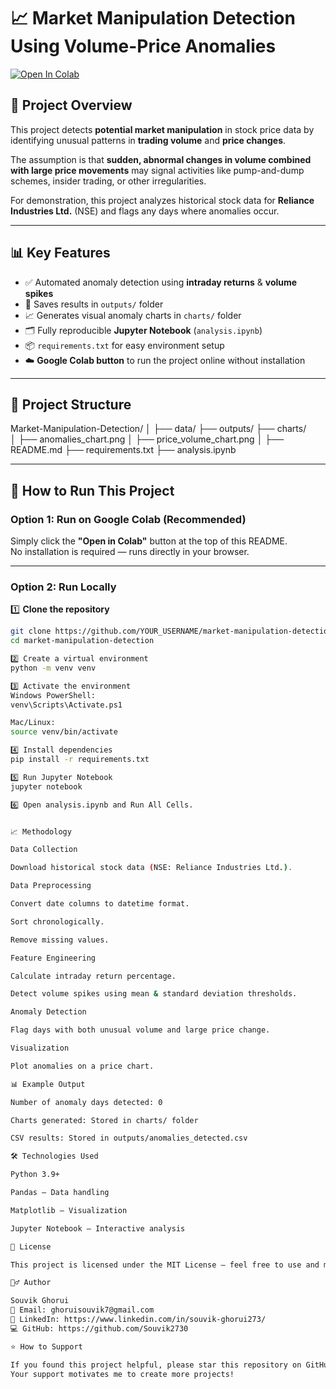 # 📈 Market Manipulation Detection Using Volume-Price Anomalies

[![Open In Colab](https://colab.research.google.com/assets/colab-badge.svg)](https://colab.research.google.com/github/Souvik2730/market-manipulation-detection/blob/main/analysis.ipynb)

## 📝 Project Overview
This project detects **potential market manipulation** in stock price data by identifying unusual patterns in **trading volume** and **price changes**.

The assumption is that **sudden, abnormal changes in volume combined with large price movements** may signal activities like pump-and-dump schemes, insider trading, or other irregularities.

For demonstration, this project analyzes historical stock data for **Reliance Industries Ltd.** (NSE) and flags any days where anomalies occur.

---

## 📊 Key Features
- ✅ Automated anomaly detection using **intraday returns** & **volume spikes**
- 📂 Saves results in `outputs/` folder
- 📈 Generates visual anomaly charts in `charts/` folder
- 🗂️ Fully reproducible **Jupyter Notebook** (`analysis.ipynb`)
- 📦 `requirements.txt` for easy environment setup
- ☁️ **Google Colab button** to run the project online without installation

---

## 📂 Project Structure

Market-Manipulation-Detection/
│
├── data/
├── outputs/
├── charts/                
│   ├── anomalies_chart.png
│   ├── price_volume_chart.png
│
├── README.md
├── requirements.txt
├── analysis.ipynb

---

## 🚀 How to Run This Project

### **Option 1: Run on Google Colab (Recommended)**
Simply click the **"Open in Colab"** button at the top of this README.  
No installation is required — runs directly in your browser.

---

### **Option 2: Run Locally**

1️⃣ **Clone the repository**  
```bash
git clone https://github.com/YOUR_USERNAME/market-manipulation-detection.git
cd market-manipulation-detection

2️⃣ Create a virtual environment
python -m venv venv

3️⃣ Activate the environment
Windows PowerShell:
venv\Scripts\Activate.ps1

Mac/Linux:
source venv/bin/activate

4️⃣ Install dependencies
pip install -r requirements.txt

5️⃣ Run Jupyter Notebook
jupyter notebook

6️⃣ Open analysis.ipynb and Run All Cells.


📈 Methodology

Data Collection

Download historical stock data (NSE: Reliance Industries Ltd.).

Data Preprocessing

Convert date columns to datetime format.

Sort chronologically.

Remove missing values.

Feature Engineering

Calculate intraday return percentage.

Detect volume spikes using mean & standard deviation thresholds.

Anomaly Detection

Flag days with both unusual volume and large price change.

Visualization

Plot anomalies on a price chart.

📊 Example Output

Number of anomaly days detected: 0

Charts generated: Stored in charts/ folder

CSV results: Stored in outputs/anomalies_detected.csv

🛠️ Technologies Used

Python 3.9+

Pandas – Data handling

Matplotlib – Visualization

Jupyter Notebook – Interactive analysis

📜 License

This project is licensed under the MIT License – feel free to use and modify with attribution.

🙋‍♂️ Author

Souvik Ghorui
📧 Email: ghoruisouvik7@gmail.com
🔗 LinkedIn: https://www.linkedin.com/in/souvik-ghorui273/
💻 GitHub: https://github.com/Souvik2730

⭐ How to Support

If you found this project helpful, please star this repository on GitHub.
Your support motivates me to create more projects!